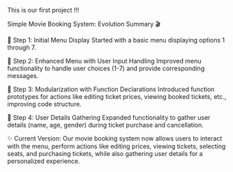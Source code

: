 This is our first project !!!

 Simple Movie Booking System: Evolution Summary 🎬

🔹 Step 1: Initial Menu Display
Started with a basic menu displaying options 1 through 7. 

🔹 Step 2: Enhanced Menu with User Input Handling
Improved menu functionality to handle user choices (1-7) and provide corresponding messages.

🔹 Step 3: Modularization with Function Declarations
Introduced function prototypes for actions like editing ticket prices, viewing booked tickets, etc., improving code structure.

🔹 Step 4: User Details Gathering
Expanded functionality to gather user details (name, age, gender) during ticket purchase and cancellation.

✨ Current Version:
Our movie booking system now allows users to interact with the menu, perform actions like editing prices, viewing tickets, selecting seats, and purchasing tickets, while also gathering user details for a personalized experience.
